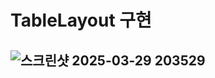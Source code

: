 # TableLayout 구현

## ![스크린샷 2025-03-29 203529](https://github.com/user-attachments/assets/974e334b-050b-4aa2-b357-5970621dccde)
